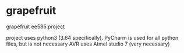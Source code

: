# grapefruit
grapefruit ee585 project


project uses python3 (3.64 specifically). PyCharm is used for all python files, but is not necessary
AVR uses Atmel studio 7 (very necessary)
